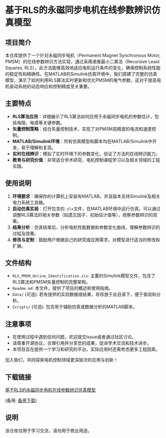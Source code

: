 # 基于RLS的永磁同步电机在线参数辨识仿真模型

## 项目简介

本仓库提供了一个针对永磁同步电机（Permanent Magnet Synchronous Motor, PMSM）的在线参数辨识方法实现，通过采用递推最小二乘法（Recursive Least Squares, RLS）。此方法能够高效地适应电机运行条件的变化，确保控制系统性能的稳定性和精确性。在MATLAB的Simulink仿真环境中，我们搭建了完整的仿真模型，演示了如何利用RLS算法实时更新和优化PMSM的电气参数，这对于提高电机驱动系统的动态响应和控制精度至关重要。

## 主要特点

- **RLS算法应用**：详细展示了RLS算法如何应用于永磁同步电机的参数估计，包括电阻、电感等关键参数。
- **矢量控制策略**：结合矢量控制技术，实现了对PMSM高精度的电流和速度控制。
- **MATLAB/Simulink环境**：所有仿真模型和脚本均在MATLAB/Simulink中开发，易于理解和复现。
- **实时在线辨识**：模拟了实时环境下的参数变化，验证了方法的在线辨识能力。
- **教育与研究价值**：非常适合学术研究、电机控制课程学习以及相关领域的工程实践。

## 使用说明

1. **环境要求**：确保你的计算机上安装有MATLAB，并且版本支持Simulink及相关电力系统工具箱。
2. **启动仿真实验**：打开包含的`.slx`文件，在MATLAB环境中运行仿真。可以通过调整RLS算法的相关参数（如遗忘因子、初始估计值等），观察参数辨识的效果。
3. **结果分析**：仿真结束后，分析电机性能数据和参数变化曲线，理解参数辨识的过程及效果。
4. **修改与定制**：鼓励用户根据自己的研究或应用需求，对模型进行适当的修改和扩展。

## 文件结构

- `RLS_PMSM_Online_Identification.slx`: 主要的Simulink模型文件，包含了RLS算法和PMSM矢量控制的完整架构。
- `Readme.md`: 本文件，提供了项目的概述和使用指南。
- `Data/` (可选): 若有提供的实验数据或结果，将存放于此目录下，便于查阅和分析。
- `Scripts/` (可选): 包含用于辅助仿真或数据分析的MATLAB脚本。

## 注意事项

- 在使用过程中遇到任何问题，欢迎提交Issue或者通过社区讨论。
- 请尊重开源协议，合理引用并分享您的成果，促进学术交流和技术进步。
- 本项目旨在提供一个学习和研究的平台，实际应用时还需考虑更多工程因素。

加入我们，共同探索电机控制领域更深层次的应用与创新！

## 下载链接
[基于RLS的永磁同步电机在线参数辨识仿真模型](https://pan.quark.cn/s/ee9626a302cd) 

(备用: [备用下载](https://pan.baidu.com/s/1rlKnd9kzXupjlAzgr9pKdw?pwd=1234))

## 说明

该仓库仅用于学习交流，请勿用于商业用途。
